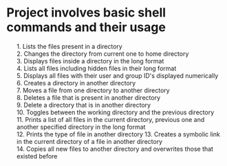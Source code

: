 # Project involves basic shell commands and their usage
<ol>
1. Lists the files present in a directory <br>
2. Changes the directory from current one to home directory <br>
3. Displays files inside a directory in the long format <br>
4. Lists all files including hidden files in their long format <br>
5. Displays all files with their user and group ID's displayed numerically <br>
6. Creates a directory in another directory <br>
7. Moves a file from one directory to another directory <br>
8. Deletes a file that is present in another directory <br> 
9. Delete a directory that is in another directory <br>
10. Toggles between the working directory and the previous directory <br>
11. Prints a list of all files in the current directory, previous one and another specified directory in the long format <br>
12. Prints the type of file in another directory
13. Creates a symbolic link in the current directory of a file in another directory <br>
14. Copies all new files to another directory and overwrites those that existed before <br>
</ol>
